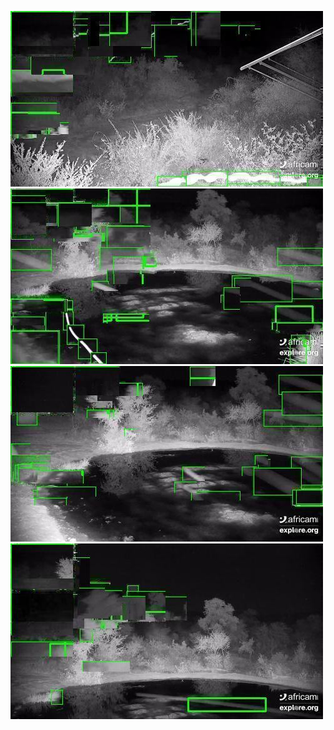 ![20200611-231416-234421](in/20200611/20200611-231416-234421_0_.jpg)
![20200611-234426-000001](in/20200611/20200611-234426-000001_0_.jpg)
![20200612-000006-003011](in/20200612/20200612-000006-003011_0_.jpg)
![20200612-003016-010021](in/20200612/20200612-003016-010021_0_.jpg)
